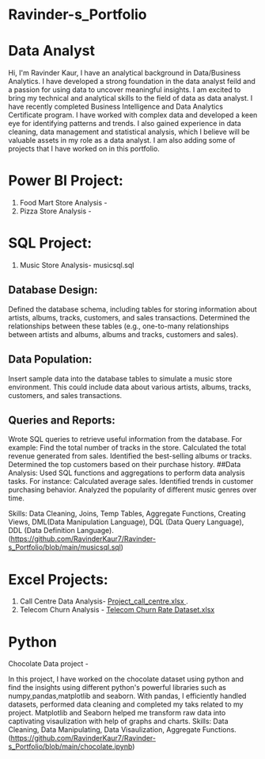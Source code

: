 # Ravinder-s_Portfolio
# Data Analyst
Hi, I'm Ravinder Kaur, I have an analytical background in Data/Business Analytics. I have developed a strong foundation in the data analyst feild and a passion for using data to uncover meaningful insights. I am excited to bring my technical and analytical skills to the field of data  as data analyst.
I have recently completed Business Intelligence and Data Analytics Certificate program. I have worked with complex data and developed a keen eye for identifying patterns and trends. I also gained experience in data cleaning, data management and statistical analysis, which I believe will be valuable assets in my role as a data analyst.
I am also adding some of projects that I have worked on in this portfolio.

# Power BI Project: 
1. Food Mart Store Analysis -
2. Pizza Store Analysis - 

# SQL Project:
1. Music Store Analysis- musicsql.sql


## Database Design:
Defined the database schema, including tables for storing information about artists, albums, tracks, customers, and sales transactions.
Determined the relationships between these tables (e.g., one-to-many relationships between artists and albums, albums and tracks, customers and sales).
## Data Population:
Insert sample data into the database tables to simulate a music store environment. This could include data about various artists, albums, tracks, customers, and sales transactions.
## Queries and Reports:
Wrote SQL queries to retrieve useful information from the database. 
For example:
Find the total number of tracks in the store.
Calculated the total revenue generated from sales.
Identified the best-selling albums or tracks.
Determined the top customers based on their purchase history.
##Data Analysis:
Used SQL functions and aggregations to perform data analysis tasks. For instance:
Calculated average sales.
Identified trends in customer purchasing behavior.
Analyzed the popularity of different music genres over time.

Skills: Data Cleaning, Joins, Temp Tables, Aggregate Functions, Creating Views, DML(Data Manipulation Language), DQL (Data Query Language), DDL (Data Definition Language).
(https://github.com/RavinderKaur7/Ravinder-s_Portfolio/blob/main/musicsql.sql)

# Excel Projects:
1. Call Centre Data Analysis- [Project_call_centre.xlsx
](https://github.com/RavinderKaur7/Ravinder-s_Portfolio/blob/main/Project_call_centre.xlsx).
2. Telecom Churn Analysis - [Telecom Churn Rate Dataset.xlsx
](https://github.com/RavinderKaur7/Ravinder-s_Portfolio/blob/main/Telecom%20Churn%20Rate%20Dataset.xlsx)
# Python
Chocolate Data project - 

In this project, I have worked on the chocolate dataset using python and find the insights using different python's powerful libraries such as numpy,pandas,matplotlib and seaborn. With pandas, I efficiently handled datasets, performed data cleaning and completed my taks related to my project. Matplotlib and Seaborn helped me transform raw data into captivating visaulization with help of graphs and charts.
Skills: Data Cleaning, Data Manipulating, Data Visaulization, Aggregate Functions.
(https://github.com/RavinderKaur7/Ravinder-s_Portfolio/blob/main/chocolate.ipynb)

